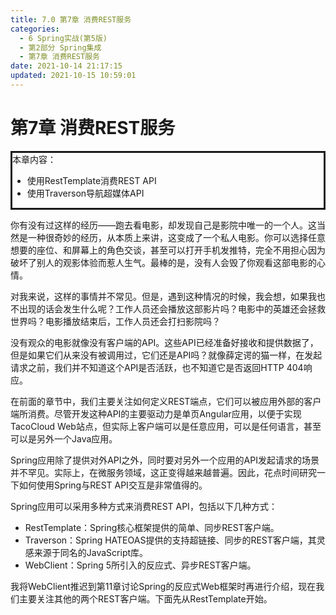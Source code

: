 ```yaml
---
title: 7.0 第7章 消费REST服务
categories: 
  - 6 Spring实战(第5版)
  - 第2部分 Spring集成
  - 第7章 消费REST服务
date: 2021-10-14 21:17:15
updated: 2021-10-15 10:59:01
---
```

# 第7章 消费REST服务

<div style="border-style:solid;">本章内容：<ul><li>使用RestTemplate消费REST API</li><li>使用Traverson导航超媒体API</li></ul></div>

你有没有过这样的经历——跑去看电影，却发现自己是影院中唯一的一个人。这当然是一种很奇妙的经历，从本质上来讲，这变成了一个私人电影。你可以选择任意想要的座位、和屏幕上的角色交谈，甚至可以打开手机发推特，完全不用担心因为破坏了别人的观影体验而惹人生气。最棒的是，没有人会毁了你观看这部电影的心情。

对我来说，这样的事情并不常见。但是，遇到这种情况的时候，我会想，如果我也不出现的话会发生什么呢？工作人员还会播放这部影片吗？电影中的英雄还会拯救世界吗？电影播放结束后，工作人员还会打扫影院吗？

没有观众的电影就像没有客户端的API。这些API已经准备好接收和提供数据了，但是如果它们从来没有被调用过，它们还是API吗？就像薛定谔的猫一样，在发起请求之前，我们并不知道这个API是否活跃，也不知道它是否返回HTTP 404响应。

在前面的章节中，我们主要关注如何定义REST端点，它们可以被应用外部的客户端所消费。尽管开发这种API的主要驱动力是单页Angular应用，以便于实现TacoCloud Web站点，但实际上客户端可以是任意应用，可以是任何语言，甚至可以是另外一个Java应用。

Spring应用除了提供对外API之外，同时要对另外一个应用的API发起请求的场景并不罕见。实际上，在微服务领域，这正变得越来越普遍。因此，花点时间研究一下如何使用Spring与REST API交互是非常值得的。

Spring应用可以采用多种方式来消费REST API，包括以下几种方式：

- RestTemplate：Spring核心框架提供的简单、同步REST客户端。
- Traverson：Spring HATEOAS提供的支持超链接、同步的REST客户端，其灵感来源于同名的JavaScript库。
- WebClient：Spring 5所引入的反应式、异步REST客户端。

我将WebClient推迟到第11章讨论Spring的反应式Web框架时再进行介绍，现在我们主要关注其他的两个REST客户端。下面先从RestTemplate开始。

